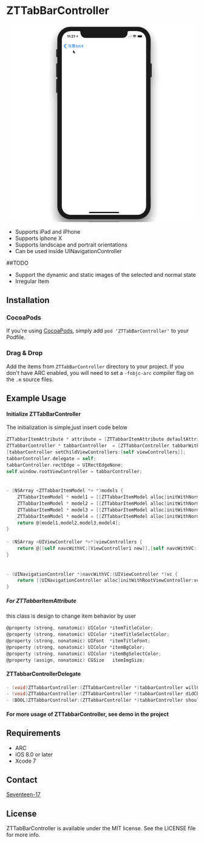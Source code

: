 # ZTTabBarController

[![iPad screenshot](Screenshots/iphone.gif)](Screenshots/iphone.png)


* Supports iPad and iPhone
* Supports iphone X 
* Supports landscape and portrait orientations
* Can be used inside UINavigationController


##TODO
* Support the dynamic and static images of the selected and normal state
* Irregular Item

## Installation

### CocoaPods

If you're using [CocoaPods](http://www.cocoapods.org), simply add `pod 'ZTTabBarController'` to your Podfile.

### Drag & Drop

Add the items from `ZTTabBarController` directory to your project. If you don't have ARC enabled, you will need to set a `-fobjc-arc` compiler flag on the `.m` source files.

## Example Usage

#### Initialize ZTTabBarController

The initialization is simple,just insert code below

```objective-c
ZTTabbarItemAttribute * attribute = [ZTTabbarItemAttribute defaultAttribute];
ZTTabbarController * tabbarController  = [ZTTabbarController tabbarWithItemModels:[self models] ItemAppearce:attribute];
[tabbarController setChildViewControllers:[self viewControllers]];
tabbarController.delegate = self;
tabbarController.rectEdge = UIRectEdgeNone;
self.window.rootViewController = tabbarController;


- (NSArray <ZTTabbarItemModel *> *)models {
    ZTTabbarItemModel * model1 = [[ZTTabbarItemModel alloc]initWithNormalImageName:@"1_normal" andSelectImageName:@"1_select" andTitle:@"测试标题1"];
    ZTTabbarItemModel * model2 = [[ZTTabbarItemModel alloc]initWithNormalImageName:@"2_normal" andSelectImageName:@"2_select" andTitle:@"测试标题2"];
    ZTTabbarItemModel * model3 = [[ZTTabbarItemModel alloc]initWithNormalImageName:@"3_normal" andSelectImageName:@"3_select" andTitle:@"测试标题3"];
    ZTTabbarItemModel * model4 = [[ZTTabbarItemModel alloc]initWithNormalImageName:@"4_normal" andSelectImageName:@"4_select" andTitle:@"测试标题4"];
    return @[model1,model2,model3,model4];
}

- (NSArray <UIViewController *>*)viewControllers {
    return @[[self navcWithVC:[ViewController1 new]],[self navcWithVC:[ViewController2 new]],[self navcWithVC:[ViewController3 new]],[self navcWithVC:[ViewController4 new]]];
}


- (UINavigationController *)navcWithVC:(UIViewController *)vc {
    return [[UINavigationController alloc]initWithRootViewController:vc];
}

```

##### For ZTTabbarItemAttribute
this class is design to change item behavior by user 

```objective-c
@property (strong, nonatomic) UIColor *itemTitleColor;
@property (strong, nonatomic) UIColor *itemTitleSelectColor;
@property (strong, nonatomic) UIFont  *itemTitleFont;
@property (strong, nonatomic) UIColor *itemBgColor;
@property (strong, nonatomic) UIColor *itemBgSelectColor;
@property (assign, nonatomic) CGSize   itemImgSize;
```

#### ZTTabbarControllerDelegate
```objective-c
- (void)ZTTabbarController:(ZTTabbarController *)tabbarController willChangeSelectIndex:(NSInteger)selectIndex;
- (void)ZTTabbarController:(ZTTabbarController *)tabbarController didChangeSelectIndex:(NSInteger)selectIndex;
- (BOOL)ZTTabbarController:(ZTTabbarController *)tabbarController shouldChangeSelectIndex:(NSInteger)selectIndex;

```

#### For more usage of ZTTabbarController, see demo in the project 

## Requirements

* ARC
* iOS 8.0 or later
* Xcode 7

## Contact

[Seventeen-17](http://weibo.com/seventeen1717171717)   

## License

ZTTabBarController is available under the MIT license. See the LICENSE file for more info.
